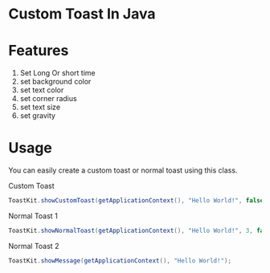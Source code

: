 # Custom Toast In Java

# Features
1. Set Long Or short time
2. set background color
3. set text color
4. set corner radius
5. set text size
6. set gravity

# Usage

You can easily create a custom toast or normal toast using this class.

Custom Toast
```java
ToastKit.showCustomToast(getApplicationContext(), "Hello World!", false , "#FFFFFF" , 19 , "#2196F3", 15 , 2);
```
Normal Toast 1
```java
ToastKit.showNormalToast(getApplicationContext(), "Hello World!", 3, false);
```
Normal Toast 2
```java
ToastKit.showMessage(getApplicationContext(), "Hello World!");
```
 
